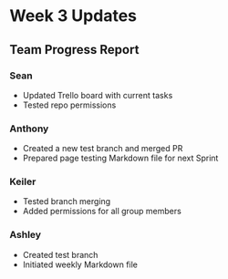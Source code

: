 # Week 3 Updates

## Team Progress Report

### Sean
- Updated Trello board with current tasks
- Tested repo permissions 

### Anthony
- Created a new test branch and merged PR
- Prepared page testing Markdown file for next Sprint

### Keiler
- Tested branch merging
- Added permissions for all group members

### Ashley
- Created test branch
- Initiated weekly Markdown file